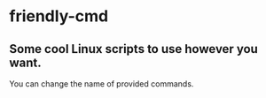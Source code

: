 # friendly-cmd
## Some cool Linux scripts to use however you want.

You can change the name of provided commands.
